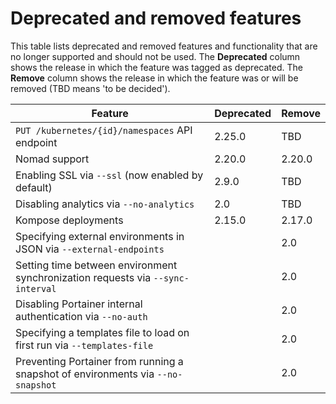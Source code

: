 # Deprecated and removed features

This table lists deprecated and removed features and functionality that are no longer supported and should not be used. The **Deprecated** column shows the release in which the feature was tagged as deprecated. The **Remove** column shows the release in which the feature was or will be removed (TBD means 'to be decided').

| Feature                                                                          | Deprecated | Remove |
| -------------------------------------------------------------------------------- | ---------- | ------ |
| `PUT /kubernetes/{id}/namespaces` API endpoint                                   | 2.25.0     | TBD    |
| Nomad support                                                                    | 2.20.0     | 2.20.0 |
| Enabling SSL via `--ssl` (now enabled by default)                                | 2.9.0      | TBD    |
| Disabling analytics via `--no-analytics`                                         | 2.0        | TBD    |
| Kompose deployments                                                              | 2.15.0     | 2.17.0 |
| Specifying external environments in JSON via `--external-endpoints`              |            | 2.0    |
| Setting time between environment synchronization requests via `--sync-interval`  |            | 2.0    |
| Disabling Portainer internal authentication via `--no-auth`                      |            | 2.0    |
| Specifying a templates file to load on first run via `--templates-file`          |            | 2.0    |
| Preventing Portainer from running a snapshot of environments via `--no-snapshot` |            | 2.0    |
